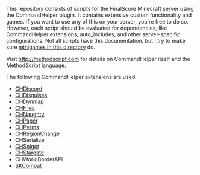 This repository consists of scripts for the FinalScore Minecraft server using the CommandHelper plugin. It contains extensive custom functionality and games. If you want to use any of this on your server, you're free to do so. However, each script should be evaluated for dependencies, like CommandHelper extensions, auto_includes, and other server-specific configurations. Not all scripts have this documentation, but I try to make sure [minigames in this directory](minigames) do.

Visit http://methodscript.com for details on CommandHelper itself and the MethodScript language.

The following CommandHelper extensions are used:

- [CHDiscord](https://github.com/PseudoKnight/CHDiscord/)
- [CHDisguises](https://github.com/PseudoKnight/CHDisguises/)
- [CHDynmap](https://github.com/PseudoKnight/CHDynmap/)
- [CHFiles](https://github.com/PseudoKnight/CHFiles/)
- [CHNaughty](https://github.com/PseudoKnight/CHNaughty/)
- [CHPaper](https://github.com/PseudoKnight/CHPaper)
- [CHPerms](https://github.com/jb-aero/CHPerms/)
- [CHRegionChange](https://github.com/PseudoKnight/CHRegionChange)
- CHSerialize
- [CHSpigot](https://github.com/PseudoKnight/CHSpigot/)
- [CHStargate](https://github.com/PseudoKnight/CHStargate/)
- CHWorldBorderAPI
- [SKCompat](https://github.com/jb-aero/SKCompat/)
